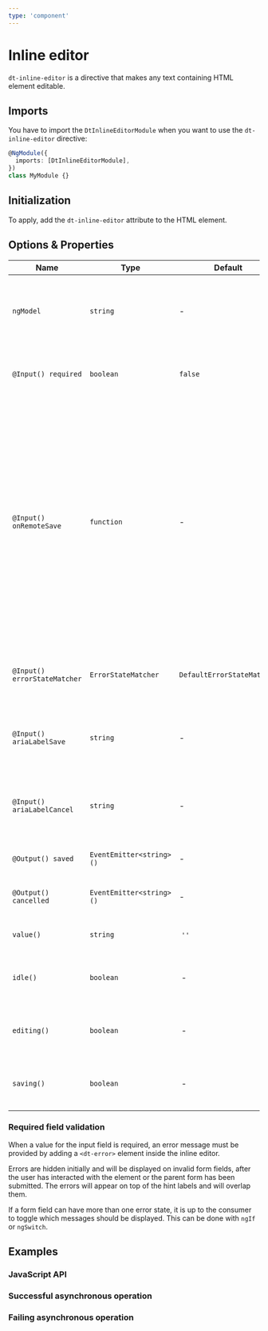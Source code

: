 ```yaml
---
type: 'component'
---
```


# Inline editor

`dt-inline-editor` is a directive that makes any text containing HTML element
editable.

<docs-source-example example="InlineEditorDefaultExample"></docs-source-example>

## Imports

You have to import the `DtInlineEditorModule` when you want to use the
`dt-inline-editor` directive:

```typescript
@NgModule({
  imports: [DtInlineEditorModule],
})
class MyModule {}
```

## Initialization

To apply, add the `dt-inline-editor` attribute to the HTML element.

## Options & Properties

| Name                         | Type                     | Default                    | Description                                                                                                                                                                                                                                  |
| ---------------------------- | ------------------------ | -------------------------- | -------------------------------------------------------------------------------------------------------------------------------------------------------------------------------------------------------------------------------------------- |
| `ngModel`                    | `string`                 | -                          | The two-way data-binding to set the content and handle changes.                                                                                                                                                                              |
| `@Input() required`          | `boolean`                | `false`                    | To specify that the input field must not be left empty.                                                                                                                                                                                      |
| `@Input() onRemoteSave`      | `function`               | -                          | A callback returning an Observable that will be triggered when the (potentially async) saving of the new value has finished. The inline editor needs to be notified so it can go back to idle state if ok or stay in editing mode if failed. |
| `@Input() errorStateMatcher` | `ErrorStateMatcher`      | `DefaultErrorStateMatcher` | A class used to control when error messages are shown.                                                                                                                                                                                       |
| `@Input() ariaLabelSave`     | `string`                 | -                          | Takes precedence as the save buttons's text alternative.                                                                                                                                                                                     |
| `@Input() ariaLabelCancel`   | `string`                 | -                          | Takes precedence as the cancel button's text alternative.                                                                                                                                                                                    |
| `@Output() saved`            | `EventEmitter<string>()` | -                          | Emitted when value is saved.                                                                                                                                                                                                                 |
| `@Output() cancelled`        | `EventEmitter<string>()` | -                          | Emitted when editing is cancelled.                                                                                                                                                                                                           |
| `value()`                    | `string`                 |  `''`                      |  Value of the inline editor.                                                                                                                                                                                                                 |
| `idle()`                     | `boolean`                |  -                         |  Whether current mode is idle (readonly).                                                                                                                                                                                                    |
| `editing()`                  | `boolean`                |  -                         |  Whether current mode is editing (readonly).                                                                                                                                                                                                 |
| `saving()`                   | `boolean`                |  -                         |  Whether current mode is saving (readonly).                                                                                                                                                                                                  |

### Required field validation

When a value for the input field is required, an error message must be provided
by adding a `<dt-error>` element inside the inline editor.

<docs-source-example example="InlineEditorRequiredExample"></docs-source-example>

Errors are hidden initially and will be displayed on invalid form fields, after
the user has interacted with the element or the parent form has been submitted.
The errors will appear on top of the hint labels and will overlap them.

If a form field can have more than one error state, it is up to the consumer to
toggle which messages should be displayed. This can be done with `ngIf` or
`ngSwitch`.

## Examples

### JavaScript API

<docs-source-example example="InlineEditorApiExample"></docs-source-example>

### Successful asynchronous operation

<docs-source-example example="InlineEditorSuccessfulExample"></docs-source-example>

### Failing asynchronous operation

<docs-source-example example="InlineEditorFailingExample"></docs-source-example>
